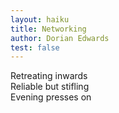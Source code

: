 ```yaml
---
layout: haiku
title: Networking
author: Dorian Edwards
test: false
---
```


Retreating inwards<br>
Reliable but stifling<br>
Evening presses on<br>
